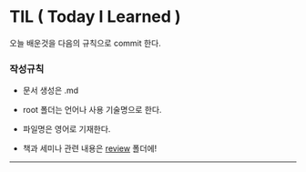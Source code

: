 # TIL ( Today I Learned )

오늘 배운것을 다음의 규칙으로 commit 한다.

### 작성규칙

- 문서 생성은 .md

- root 폴더는 언어나 사용 기술명으로 한다.

- 파일명은 영어로 기재한다.

- 책과 세미나 관련 내용은 [review](https://github.com/onemoongit/Review) 폴더에!

<hr>
